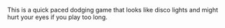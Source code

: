 This is a quick paced dodging game that looks like disco lights and might hurt your eyes if you play too long.

